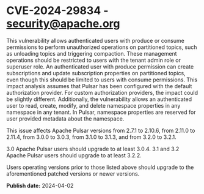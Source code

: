 # CVE-2024-29834 - security@apache.org

This vulnerability allows authenticated users with produce or consume permissions to perform unauthorized operations on partitioned topics, such as unloading topics and triggering compaction. These management operations should be restricted to users with the tenant admin role or superuser role. An authenticated user with produce permission can create subscriptions and update subscription properties on partitioned topics, even though this should be limited to users with consume permissions. This impact analysis assumes that Pulsar has been configured with the default authorization provider. For custom authorization providers, the impact could be slightly different. Additionally, the vulnerability allows an authenticated user to read, create, modify, and delete namespace properties in any namespace in any tenant. In Pulsar, namespace properties are reserved for user provided metadata about the namespace.

This issue affects Apache Pulsar versions from 2.7.1 to 2.10.6, from 2.11.0 to 2.11.4, from 3.0.0 to 3.0.3, from 3.1.0 to 3.1.3, and from 3.2.0 to 3.2.1. 

3.0 Apache Pulsar users should upgrade to at least 3.0.4.
3.1 and 3.2 Apache Pulsar users should upgrade to at least 3.2.2.

Users operating versions prior to those listed above should upgrade to the aforementioned patched versions or newer versions.

**Publish date:** 2024-04-02
